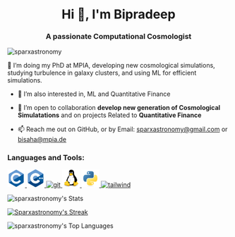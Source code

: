 

<h1 align="center">Hi 👋, I'm Bipradeep</h1>
<h3 align="center">A passionate Computational Cosmologist</h3>

<p align="left"> <img src="https://komarev.com/ghpvc/?username=sparxastronomy&label=Profile%20views&color=0e75b6&style=flat" alt="sparxastronomy" /> </p>

🌱 I’m doing my PhD at MPIA, developing new cosmological simulations, studying turbulence in galaxy clusters, and using ML for efficient simulations.

- 👀 I’m also interested in, ML and Quantitative Finance  

- 👯 I’m open to collaboration **develop new generation of Cosmological Simulatations** and on projects Related to **Quantitative Finance**

- 📫 Reach me out on GitHub, or by Email: [sparxastronomy@gmail.com](mailto:sparxastronomy@gmail.com) or [bisaha@mpia.de](mailto:bisaha@mpia.de)
<p align="left">
</p>

<h3 align="left">Languages and Tools:</h3>
<p align="left"> <a href="https://www.cprogramming.com/" target="_blank" rel="noreferrer"> <img src="https://raw.githubusercontent.com/devicons/devicon/master/icons/c/c-original.svg" alt="c" width="40" height="40"/> </a> <a href="https://www.w3schools.com/cpp/" target="_blank" rel="noreferrer"> <img src="https://raw.githubusercontent.com/devicons/devicon/master/icons/cplusplus/cplusplus-original.svg" alt="cplusplus" width="40" height="40"/> </a> <a href="https://git-scm.com/" target="_blank" rel="noreferrer"> <img src="https://www.vectorlogo.zone/logos/git-scm/git-scm-icon.svg" alt="git" width="40" height="40"/> </a> <a href="https://www.linux.org/" target="_blank" rel="noreferrer"> <img src="https://raw.githubusercontent.com/devicons/devicon/master/icons/linux/linux-original.svg" alt="linux" width="40" height="40"/> </a> <a href="https://www.python.org" target="_blank" rel="noreferrer"> <img src="https://raw.githubusercontent.com/devicons/devicon/master/icons/python/python-original.svg" alt="python" width="40" height="40"/> </a> <a href="https://tailwindcss.com/" target="_blank" rel="noreferrer"> <img src="https://www.vectorlogo.zone/logos/tailwindcss/tailwindcss-icon.svg" alt="tailwind" width="40" height="40"/> </a> </p>


![sparxastronomy's Stats](https://github-readme-stats.vercel.app/api?username=sparxastronomy&theme=dracula&show_icons=true&hide_border=false&count_private=true)    

[![Sparxastronomy's Streak](https://streak-stats.demolab.com?user=sparxastronomy&theme=dracula&hide_border=true)](https://git.io/streak-stats)

![sparxastronomy's Top Languages](https://github-readme-stats.vercel.app/api/top-langs/?username=sparxastronomy&theme=dracula&show_icons=true&hide_border=false&layout=compact)    


<!---
sparxastronomy/sparxastronomy is a ✨ special ✨ repository because its `README.md` (this file) appears on your GitHub profile.
You can click the Preview link to take a look at your changes.
--->
